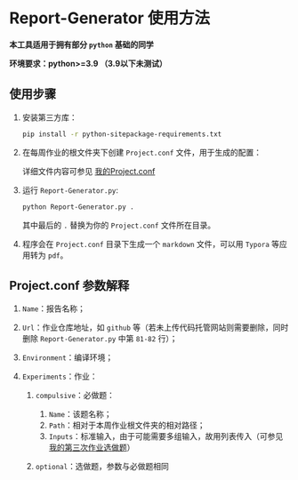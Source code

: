 # Report-Generator 使用方法

**本工具适用于拥有部分 `python` 基础的同学**

**环境要求：python>=3.9 （3.9以下未测试）**

## 使用步骤

1. 安装第三方库：

   ```sh
   pip install -r python-sitepackage-requirements.txt
   ```

2. 在每周作业的根文件夹下创建 `Project.conf` 文件，用于生成的配置：

   详细文件内容可参见 [我的Project.conf](https://github.com/FHYQ-Dong/Tsinghua-Program-Design-Assignments/blob/main/Experiment4/Project.conf)

3. 运行 `Report-Generator.py`:

   ```sh
   python Report-Generator.py .
   ```

   其中最后的 `.` 替换为你的 `Project.conf` 文件所在目录。

4. 程序会在 `Project.conf` 目录下生成一个 `markdown` 文件，可以用 `Typora` 等应用转为 `pdf`。
## Project.conf 参数解释

1. `Name`：报告名称；

2. `Url`：作业仓库地址，如 `github` 等（若未上传代码托管网站则需要删除，同时删除 `Report-Generator.py` 中第 `81-82` 行）；

3. `Environment`：编译环境；

4. `Experiments`：作业：

   1. `compulsive`：必做题：
      1. `Name`：该题名称；
      2. `Path`：相对于本周作业根文件夹的相对路径；
      3. `Inputs`：标准输入，由于可能需要多组输入，故用列表传入（可参见[我的第三次作业选做题](https://github.com/FHYQ-Dong/Tsinghua-Program-Design-Assignments/blob/main/Experiment3/Experiment3-董皓彧.md#选做题)）

   2. `optional`：选做题，参数与必做题相同 